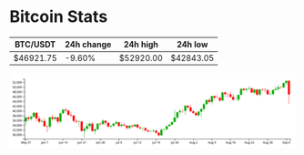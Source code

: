 # Bitcoin Stats

BTC/USDT|24h change|24h high|24h low|
|---|---|---|---|
|$46921.75|-9.60%|$52920.00|$42843.05|

<img src="./chart.svg">
